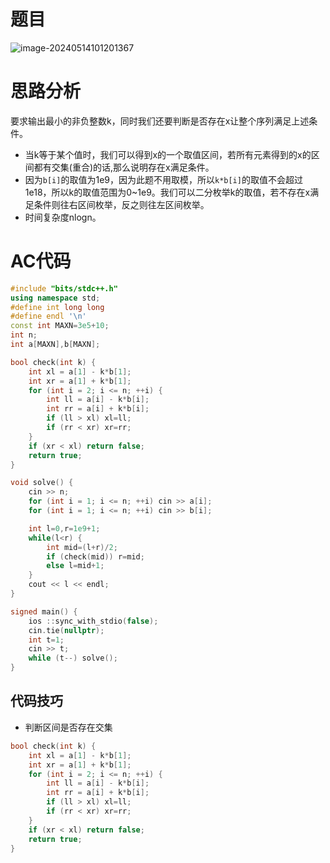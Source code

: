 # 题目

![image-20240514101201367](C:\Users\Administrator\AppData\Roaming\Typora\typora-user-images\image-20240514101201367.png)

# 思路分析

要求输出最小的非负整数k，同时我们还要判断是否存在x让整个序列满足上述条件。

- 当k等于某个值时，我们可以得到x的一个取值区间，若所有元素得到的x的区间都有交集(重合)的话,那么说明存在x满足条件。
- 因为`b[i]`的取值为1e9，因为此题不用取模，所以`k*b[i]`的取值不会超过1e18，所以k的取值范围为0~1e9。我们可以二分枚举k的取值，若不存在x满足条件则往右区间枚举，反之则往左区间枚举。
- 时间复杂度nlogn。

# AC代码

```c++
#include "bits/stdc++.h"
using namespace std;
#define int long long
#define endl '\n'
const int MAXN=3e5+10;
int n;
int a[MAXN],b[MAXN];

bool check(int k) {
    int xl = a[1] - k*b[1];
    int xr = a[1] + k*b[1];
    for (int i = 2; i <= n; ++i) {
        int ll = a[i] - k*b[i];
        int rr = a[i] + k*b[i];
        if (ll > xl) xl=ll;
        if (rr < xr) xr=rr;
    }
    if (xr < xl) return false;
    return true;
}

void solve() {
    cin >> n;
    for (int i = 1; i <= n; ++i) cin >> a[i];
    for (int i = 1; i <= n; ++i) cin >> b[i];

    int l=0,r=1e9+1;
    while(l<r) {
        int mid=(l+r)/2;
        if (check(mid)) r=mid;
        else l=mid+1;
    }
    cout << l << endl;
}

signed main() {
    ios ::sync_with_stdio(false);
    cin.tie(nullptr);
    int t=1;
    cin >> t;
    while (t--) solve();
}
```

## 代码技巧

- 判断区间是否存在交集

```c++
bool check(int k) {
    int xl = a[1] - k*b[1];
    int xr = a[1] + k*b[1];
    for (int i = 2; i <= n; ++i) {
        int ll = a[i] - k*b[i];
        int rr = a[i] + k*b[i];
        if (ll > xl) xl=ll;
        if (rr < xr) xr=rr;
    }
    if (xr < xl) return false;
    return true;
}
```

